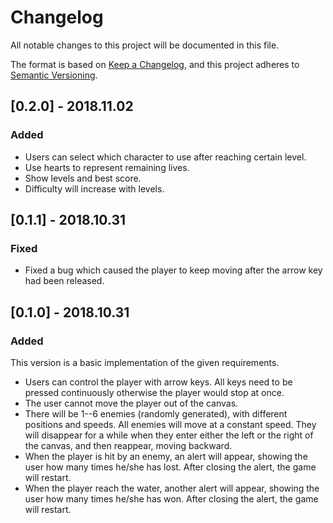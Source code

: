 # Changelog

All notable changes to this project will be documented in this file.

The format is based on [Keep a Changelog](https://keepachangelog.com/en/1.0.0/),
and this project adheres to [Semantic Versioning](https://semver.org/spec/v2.0.0.html).

## [0.2.0] - 2018.11.02

### Added

- Users can select which character to use after reaching certain level.
- Use hearts to represent remaining lives.
- Show levels and best score.
- Difficulty will increase with levels.

## [0.1.1] - 2018.10.31

### Fixed

- Fixed a bug which caused the player to keep moving after the arrow key had been released.

## [0.1.0] - 2018.10.31

### Added

This version is a basic implementation of the given requirements.

- Users can control the player with arrow keys. All keys need to be pressed continuously otherwise the player would stop at once.
- The user cannot move the player out of the canvas.
- There will be 1--6 enemies (randomly generated), with different positions and speeds. All enemies will move at a constant speed. They will disappear for a while when they enter either the left or the right of the canvas, and then reappear, moving backward.
- When the player is hit by an enemy, an alert will appear, showing the user how many times he/she has lost. After closing the alert, the game will restart.
- When the player reach the water, another alert will appear, showing the user how many times he/she has won. After closing the alert, the game will restart.